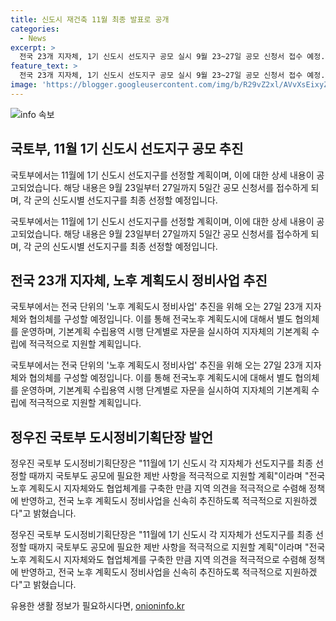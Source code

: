 ```yaml
---
title: 신도시 재건축 11월 최종 발표로 공개
categories:
  - News
excerpt: >
  전국 23개 지자체, 1기 신도시 선도지구 공모 실시 9월 23~27일 공모 신청서 접수 예정. 국토부, 27일에는 예정구역에 대한 공모 개시 기간 경기 성남시 분당구 시범 아파트 일대 전경. 국토부는 노후 계획도시 정비사업을 위해 23개 지자체와 협의체를 구성했으며, 지자체의 기본계획 수립용역에 대한 자문을 실시한다. 1기 신도시 상설협의체 운영 경험을 바탕으로 전국 노후계획도시가 선도지구 선정 절차에 착수하도록 지원할 계획이다. 지역 주민들의 정비사업 이해도 제고를 위해 주민설명회 개최와 미래도시지원센터 개소도 추진될 예정. 11월에 1기 신도시 각 지자체가 선도지구를 최종 선정할 계획이다.
feature_text: >
  전국 23개 지자체, 1기 신도시 선도지구 공모 실시 9월 23~27일 공모 신청서 접수 예정. 국토부, 27일에는 예정구역에 대한 공모 개시 기간 경기 성남시 분당구 시범 아파트 일대 전경. 국토부는 노후 계획도시 정비사업을 위해 23개 지자체와 협의체를 구성했으며, 지자체의 기본계획 수립용역에 대한 자문을 실시한다. 1기 신도시 상설협의체 운영 경험을 바탕으로 전국 노후계획도시가 선도지구 선정 절차에 착수하도록 지원할 계획이다. 지역 주민들의 정비사업 이해도 제고를 위해 주민설명회 개최와 미래도시지원센터 개소도 추진될 예정. 11월에 1기 신도시 각 지자체가 선도지구를 최종 선정할 계획이다.
image: 'https://blogger.googleusercontent.com/img/b/R29vZ2xl/AVvXsEixyZcFfHzMRdzZMjFBmAUKJYCLCGyLL1o632UiGVXcaFdKo_bkvkuCioo0uUKlGfBVcT3P84aROyZIXSBEx3Aw5nCQ3pTgDom1WDC4m8eifvWiAmWEEVb4x6G_l8C0QH225ldMjyaFvpxGEBGNO37VmDTDMHGhJPq73UglMfDca1-0aw/s1600/blogspot.png'
---
```


<p><img src="https://blogger.googleusercontent.com/img/b/R29vZ2xl/AVvXsEixyZcFfHzMRdzZMjFBmAUKJYCLCGyLL1o632UiGVXcaFdKo_bkvkuCioo0uUKlGfBVcT3P84aROyZIXSBEx3Aw5nCQ3pTgDom1WDC4m8eifvWiAmWEEVb4x6G_l8C0QH225ldMjyaFvpxGEBGNO37VmDTDMHGhJPq73UglMfDca1-0aw/s1600/blogspot.png" alt="info 속보" /></p>

<h2 data-ke-size="size26">국토부, 11월 1기 신도시 선도지구 공모 추진</h2>

<p>국토부에서는 11월에 1기 신도시 선도지구를 선정할 계획이며, 이에 대한 상세 내용이 공고되었습니다. 해당 내용은 9월 23일부터 27일까지 5일간 공모 신청서를 접수하게 되며, 각 군의 신도시별 선도지구를 최종 선정할 예정입니다. </p>

<p data-ke-size="size16">국토부에서는 11월에 1기 신도시 선도지구를 선정할 계획이며, 이에 대한 상세 내용이 공고되었습니다. 해당 내용은 9월 23일부터 27일까지 5일간 공모 신청서를 접수하게 되며, 각 군의 신도시별 선도지구를 최종 선정할 예정입니다.</p>

<h2 data-ke-size="size26">전국 23개 지자체, 노후 계획도시 정비사업 추진</h2>

<p>국토부에서는 전국 단위의 '노후 계획도시 정비사업' 추진을 위해 오는 27일 23개 지자체와 협의체를 구성할 예정입니다. 이를 통해 전국노후 계획도시에 대해서 별도 협의체를 운영하며, 기본계획 수립용역 시행 단계별로 자문을 실시하여 지자체의 기본계획 수립에 적극적으로 지원할 계획입니다.</p>

<p data-ke-size="size16">국토부에서는 전국 단위의 '노후 계획도시 정비사업' 추진을 위해 오는 27일 23개 지자체와 협의체를 구성할 예정입니다. 이를 통해 전국노후 계획도시에 대해서 별도 협의체를 운영하며, 기본계획 수립용역 시행 단계별로 자문을 실시하여 지자체의 기본계획 수립에 적극적으로 지원할 계획입니다.</p>

<h2 data-ke-size="size26">정우진 국토부 도시정비기획단장 발언</h2>

<p>정우진 국토부 도시정비기획단장은 "11월에 1기 신도시 각 지자체가 선도지구를 최종 선정할 때까지 국토부도 공모에 필요한 제반 사항을 적극적으로 지원할 계획"이라며 "전국 노후 계획도시 지자체와도 협업체계를 구축한 만큼 지역 의견을 적극적으로 수렴해 정책에 반영하고, 전국 노후 계획도시 정비사업을 신속히 추진하도록 적극적으로 지원하겠다"고 밝혔습니다.</p>

<p data-ke-size="size16">정우진 국토부 도시정비기획단장은 "11월에 1기 신도시 각 지자체가 선도지구를 최종 선정할 때까지 국토부도 공모에 필요한 제반 사항을 적극적으로 지원할 계획"이라며 "전국 노후 계획도시 지자체와도 협업체계를 구축한 만큼 지역 의견을 적극적으로 수렴해 정책에 반영하고, 전국 노후 계획도시 정비사업을 신속히 추진하도록 적극적으로 지원하겠다"고 밝혔습니다.</p>
유용한 생활 정보가 필요하시다면, <a href="https://onioninfo.kr" rel="dofollow">onioninfo.kr</a>


